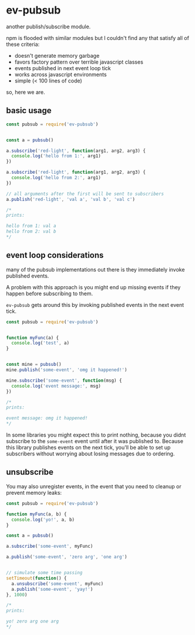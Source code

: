 # ev-pubsub

another publish/subscribe module.

npm is flooded with similar modules but I couldn't find any that satisfy all of these criteria:

* doesn't generate memory garbage
* favors factory pattern over terrible javascript classes
* events published in next event loop tick
* works across javascript environments
* simple (< 100 lines of code)

so, here we are.


## basic usage

```javascript
const pubsub = require('ev-pubsub')


const a = pubsub()

a.subscribe('red-light', function(arg1, arg2, arg3) {
  console.log('hello from 1:', arg1)
})

a.subscribe('red-light', function(arg1, arg2, arg3) {
  console.log('hello from 2:', arg1)
})

// all arguments after the first will be sent to subscribers
a.publish('red-light', 'val a', 'val b', 'val c')

/*
prints:

hello from 1: val a
hello from 2: val b
*/
```


## event loop considerations
many of the pubsub implementations out there is they immediately invoke published events.

A problem with this approach is you might end up missing events if they happen before subscribing to them.

`ev-pubsub` gets around this by invoking published events in the next event tick.

```javascript
const pubsub = require('ev-pubsub')


function myFunc(a) {
  console.log('test', a)
}


const mine = pubsub()
mine.publish('some-event', 'omg it happened!')

mine.subscribe('some-event', function(msg) {
  console.log('event message:', msg)
})

/*
prints:

event message: omg it happened!
*/
```

In some libraries you might expect this to print nothing, because you didnt subscribe to the
`some-event` event until after it was published to. Because this library publishes events on the
next tick, you'll be able to set up subscribers without worrying about losing messages due to ordering.


## unsubscribe

You may also unregister events, in the event that you need to cleanup or prevent memory leaks:

```javascript
const pubsub = require('ev-pubsub')

function myFunc(a, b) {
  console.log('yo!', a, b)
}

const a = pubsub()

a.subscribe('some-event', myFunc)

a.publish('some-event', 'zero arg', 'one arg')


// simulate some time passing
setTimeout(function() {
  a.unsubscribe('some-event', myFunc)
  a.publish('some-event', 'yay!')
}, 1000)

/*
prints:

yo! zero arg one arg
*/
```

